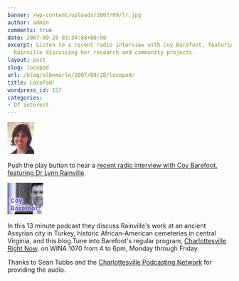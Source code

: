 ```yaml
---
banner: /wp-content/uploads/2007/09/lr.jpg
author: admin
comments: true
date: 2007-09-28 03:34:08+00:00
excerpt: Listen to a recent radio interview with Coy Barefoot, featuring Dr. Lynn
  Rainville discussing her research and community projects.
layout: post
slug: locopod
url: /blog/albemarle/2007/09/28/locopod/
title: LocoPod!
wordpress_id: 157
categories:
- Of interest
---
```




![Dr Lynn Rainville, Assistant Professor at Sweet Briar College](/wp-content/uploads/2007/09/lr.jpg)

Push the play button to hear a [recent radio interview with Coy Barefoot, featuring Dr Lynn Rainville](http://www.cvillepodcast.com/2007/09/27/lynn-rainville/). 

![Coy Barefoot, host of Charlottesville Right Now](/wp-content/uploads/2007/09/barefoot.jpg)

In this 13 minute podcast they discuss Rainville's work at an ancient Assyrian city in Turkey, historic African-American cemeteries in central Virginia, and this blog.Tune into Barefoot's regular program, [Charlottesville Right Now](http://www.wina.com/page.php?category_id=336 ),  on WINA  1070 from 4 to 6pm, Monday through Friday.



Thanks to Sean Tubbs and the [Charlottesville Podcasting Network](http://www.cvillepodcast.com) for providing the audio.
